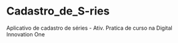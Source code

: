 # Cadastro_de_S-ries
Aplicativo de cadastro de séries - Ativ. Pratica de curso na Digital Innovation One 
